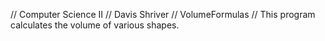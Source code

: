 // Computer Science II
// Davis Shriver
// VolumeFormulas
// This program calculates the volume of various shapes.
